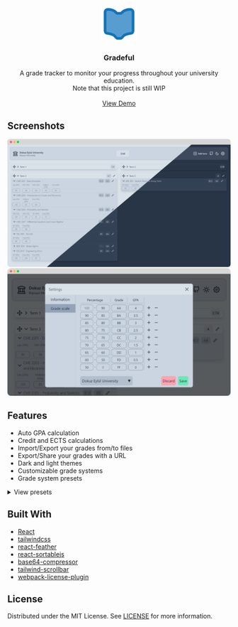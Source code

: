 <br/>
<p align="center">
  <a href="https://github.com/beyenilmez/gradeful">
    <img src="public\logo192.png" alt="Logo" width="80" height="80">
  </a>

  <h3 align="center">Gradeful</h3>

  <p align="center">
    A grade tracker to monitor your progress throughout your university education.
    <br>
    Note that this project is still WIP
    <br/>
    <br/>
    <a href="https://beyenilmez.github.io/gradeful/" target="_blank">View Demo</a>
  </p>
</p>

## Screenshots

![Main](./assets/screenshot-1.png)
![Settings](./assets/screenshot-2.png)

## Features

- Auto GPA calculation
- Credit and ECTS calculations
- Import/Export your grades from/to files
- Export/Share your grades with a URL
- Dark and light themes
- Customizable grade systems
- Grade system presets

<details>
  <summary>View presets</summary>
  
    1. Bilkent University
    2. Bogazici University
    3. Dokuz Eylül University
    4. Ege University
    5. Hacettepe University
    6. Middle East Technical University
    7. Yeditepe University
    8. Yildiz Technical University
</details>

## Built With

- [React](https://react.dev/)
- [tailwindcss](https://tailwindcss.com/)
- [react-feather](https://github.com/feathericons/react-feather)
- [react-sortablejs](https://github.com/SortableJS/react-sortablejs)
- [base64-compressor](https://github.com/eliot-akira/base64-compressor)
- [tailwind-scrollbar](https://github.com/adoxography/tailwind-scrollbar)
- [webpack-license-plugin](https://github.com/codepunkt/webpack-license-plugin)

## License

Distributed under the MIT License. See [LICENSE](https://github.com/beyenilmez/gradeful/blob/main/LICENSE) for more information.
